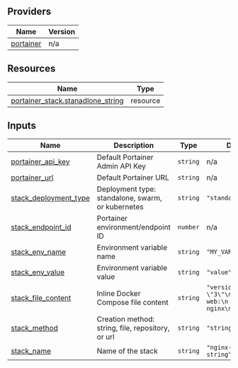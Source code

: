 <!-- BEGIN_TF_DOCS -->


## Providers

| Name | Version |
|------|---------|
| <a name="provider_portainer"></a> [portainer](#provider\_portainer) | n/a |

## Resources

| Name | Type |
|------|------|
| [portainer_stack.stanadlone_string](https://registry.terraform.io/providers/grulicht/portainer/latest/docs/resources/stack) | resource |

## Inputs

| Name | Description | Type | Default | Required |
|------|-------------|------|---------|:--------:|
| <a name="input_portainer_api_key"></a> [portainer\_api\_key](#input\_portainer\_api\_key) | Default Portainer Admin API Key | `string` | n/a | yes |
| <a name="input_portainer_url"></a> [portainer\_url](#input\_portainer\_url) | Default Portainer URL | `string` | n/a | yes |
| <a name="input_stack_deployment_type"></a> [stack\_deployment\_type](#input\_stack\_deployment\_type) | Deployment type: standalone, swarm, or kubernetes | `string` | `"standalone"` | no |
| <a name="input_stack_endpoint_id"></a> [stack\_endpoint\_id](#input\_stack\_endpoint\_id) | Portainer environment/endpoint ID | `number` | n/a | yes |
| <a name="input_stack_env_name"></a> [stack\_env\_name](#input\_stack\_env\_name) | Environment variable name | `string` | `"MY_VAR"` | no |
| <a name="input_stack_env_value"></a> [stack\_env\_value](#input\_stack\_env\_value) | Environment variable value | `string` | `"value"` | no |
| <a name="input_stack_file_content"></a> [stack\_file\_content](#input\_stack\_file\_content) | Inline Docker Compose file content | `string` | `"version: \"3\"\nservices:\n  web:\n    image: nginx\n"` | no |
| <a name="input_stack_method"></a> [stack\_method](#input\_stack\_method) | Creation method: string, file, repository, or url | `string` | `"string"` | no |
| <a name="input_stack_name"></a> [stack\_name](#input\_stack\_name) | Name of the stack | `string` | `"nginx-standalone-string"` | no |
<!-- END_TF_DOCS -->